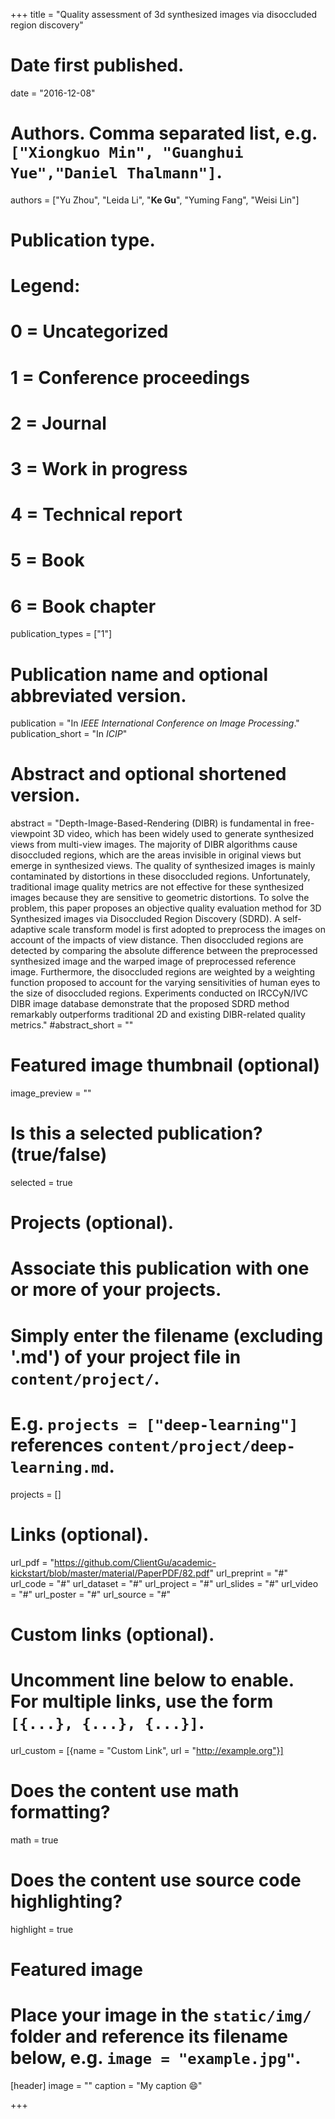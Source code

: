 +++
title = "Quality assessment of 3d synthesized images via disoccluded region discovery"

# Date first published.
date = "2016-12-08"

# Authors. Comma separated list, e.g. `["Xiongkuo Min", "Guanghui Yue","Daniel Thalmann"]`.
authors = ["Yu Zhou", "Leida Li", "**Ke Gu**", "Yuming Fang", "Weisi Lin"]
# Publication type.
# Legend:
# 0 = Uncategorized
# 1 = Conference proceedings
# 2 = Journal
# 3 = Work in progress
# 4 = Technical report
# 5 = Book
# 6 = Book chapter
publication_types = ["1"]

# Publication name and optional abbreviated version.
publication = "In *IEEE International Conference on Image Processing*."
publication_short = "In *ICIP*"

# Abstract and optional shortened version.
abstract = "Depth-Image-Based-Rendering (DIBR) is fundamental in free-viewpoint 3D video, which has been widely used to generate synthesized views from multi-view images. The majority of DIBR algorithms cause disoccluded regions, which are the areas invisible in original views but emerge in synthesized views. The quality of synthesized images is mainly contaminated by distortions in these disoccluded regions. Unfortunately, traditional image quality metrics are not effective for these synthesized images because they are sensitive to geometric distortions. To solve the problem, this paper proposes an objective quality evaluation method for 3D Synthesized images via Disoccluded Region Discovery (SDRD). A self-adaptive scale transform model is first adopted to preprocess the images on account of the impacts of view distance. Then disoccluded regions are detected by comparing the absolute difference between the preprocessed synthesized image and the warped image of preprocessed reference image. Furthermore, the disoccluded regions are weighted by a weighting function proposed to account for the varying sensitivities of human eyes to the size of disoccluded regions. Experiments conducted on IRCCyN/IVC DIBR image database demonstrate that the proposed SDRD method remarkably outperforms traditional 2D and existing DIBR-related quality metrics."
#abstract_short = ""

# Featured image thumbnail (optional)
image_preview = ""

# Is this a selected publication? (true/false)
selected = true

# Projects (optional).
#   Associate this publication with one or more of your projects.
#   Simply enter the filename (excluding '.md') of your project file in `content/project/`.
#   E.g. `projects = ["deep-learning"]` references `content/project/deep-learning.md`.
projects = []

# Links (optional).
url_pdf = "https://github.com/ClientGu/academic-kickstart/blob/master/material/PaperPDF/82.pdf"
url_preprint = "#"
url_code = "#"
url_dataset = "#"
url_project = "#"
url_slides = "#"
url_video = "#"
url_poster = "#"
url_source = "#"

# Custom links (optional).
#   Uncomment line below to enable. For multiple links, use the form `[{...}, {...}, {...}]`.
 url_custom = [{name = "Custom Link", url = "http://example.org"}]

# Does the content use math formatting?
math = true

# Does the content use source code highlighting?
highlight = true

# Featured image
# Place your image in the `static/img/` folder and reference its filename below, e.g. `image = "example.jpg"`.
[header]
image = ""
caption = "My caption 😄"

+++
